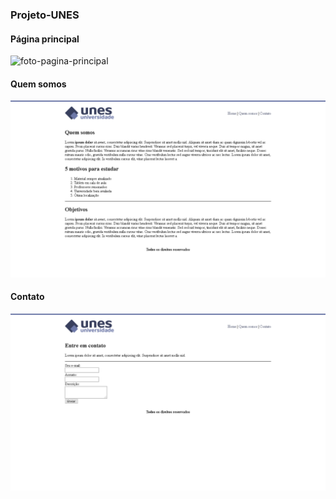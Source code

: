 ### Projeto-UNES

#### Página principal
![foto-pagina-principal](https://github.com/nayara-student/Projeto-UNES/blob/master/P%C3%A1gina%20principal.png)

#### Quem somos
![foto-quem-somos](https://github.com/nayara-student/Projeto-UNES/blob/master/Quem%20somos.png)

#### Contato
![foto-contato](https://github.com/nayara-student/Projeto-UNES/blob/master/Contato.png)
